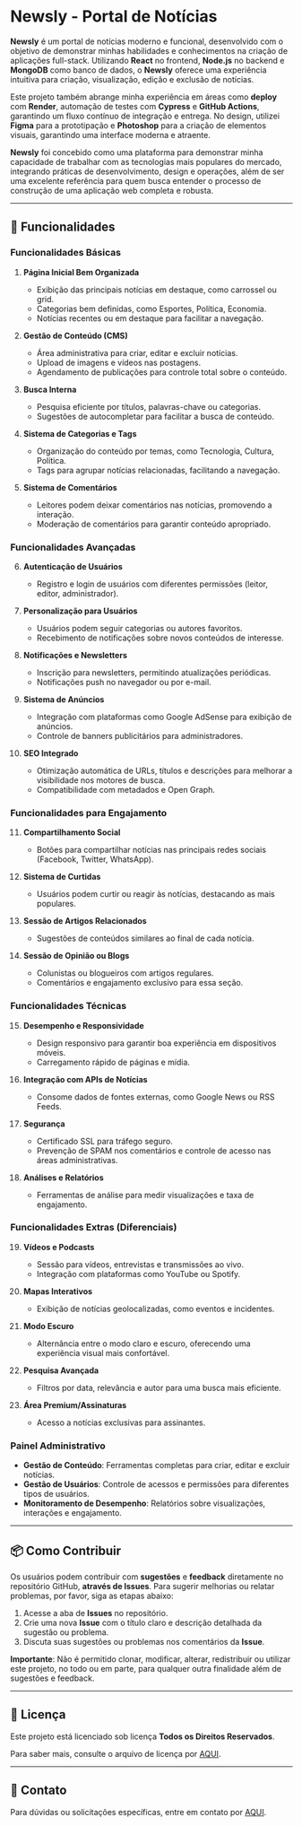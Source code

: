 # Newsly - Portal de Notícias

**Newsly** é um portal de notícias moderno e funcional, desenvolvido com o objetivo de demonstrar minhas habilidades e conhecimentos na criação de aplicações full-stack. Utilizando **React** no frontend, **Node.js** no backend e **MongoDB** como banco de dados, o **Newsly** oferece uma experiência intuitiva para criação, visualização, edição e exclusão de notícias.

Este projeto também abrange minha experiência em áreas como **deploy** com **Render**, automação de testes com **Cypress** e **GitHub Actions**, garantindo um fluxo contínuo de integração e entrega. No design, utilizei **Figma** para a prototipação e **Photoshop** para a criação de elementos visuais, garantindo uma interface moderna e atraente.

**Newsly** foi concebido como uma plataforma para demonstrar minha capacidade de trabalhar com as tecnologias mais populares do mercado, integrando práticas de desenvolvimento, design e operações, além de ser uma excelente referência para quem busca entender o processo de construção de uma aplicação web completa e robusta.

---

## 🚀 Funcionalidades

### **Funcionalidades Básicas**

1. **Página Inicial Bem Organizada**
   - Exibição das principais notícias em destaque, como carrossel ou grid.
   - Categorias bem definidas, como Esportes, Política, Economia.
   - Notícias recentes ou em destaque para facilitar a navegação.

2. **Gestão de Conteúdo (CMS)**
   - Área administrativa para criar, editar e excluir notícias.
   - Upload de imagens e vídeos nas postagens.
   - Agendamento de publicações para controle total sobre o conteúdo.

3. **Busca Interna**
   - Pesquisa eficiente por títulos, palavras-chave ou categorias.
   - Sugestões de autocompletar para facilitar a busca de conteúdo.

4. **Sistema de Categorias e Tags**
   - Organização do conteúdo por temas, como Tecnologia, Cultura, Política.
   - Tags para agrupar notícias relacionadas, facilitando a navegação.

5. **Sistema de Comentários**
   - Leitores podem deixar comentários nas notícias, promovendo a interação.
   - Moderação de comentários para garantir conteúdo apropriado.

### **Funcionalidades Avançadas**

6. **Autenticação de Usuários**
   - Registro e login de usuários com diferentes permissões (leitor, editor, administrador).
   
7. **Personalização para Usuários**
   - Usuários podem seguir categorias ou autores favoritos.
   - Recebimento de notificações sobre novos conteúdos de interesse.

8. **Notificações e Newsletters**
   - Inscrição para newsletters, permitindo atualizações periódicas.
   - Notificações push no navegador ou por e-mail.

9. **Sistema de Anúncios**
   - Integração com plataformas como Google AdSense para exibição de anúncios.
   - Controle de banners publicitários para administradores.

10. **SEO Integrado**
    - Otimização automática de URLs, títulos e descrições para melhorar a visibilidade nos motores de busca.
    - Compatibilidade com metadados e Open Graph.

### **Funcionalidades para Engajamento**

11. **Compartilhamento Social**
    - Botões para compartilhar notícias nas principais redes sociais (Facebook, Twitter, WhatsApp).
   
12. **Sistema de Curtidas**
    - Usuários podem curtir ou reagir às notícias, destacando as mais populares.

13. **Sessão de Artigos Relacionados**
    - Sugestões de conteúdos similares ao final de cada notícia.

14. **Sessão de Opinião ou Blogs**
    - Colunistas ou blogueiros com artigos regulares.
    - Comentários e engajamento exclusivo para essa seção.

### **Funcionalidades Técnicas**

15. **Desempenho e Responsividade**
    - Design responsivo para garantir boa experiência em dispositivos móveis.
    - Carregamento rápido de páginas e mídia.

16. **Integração com APIs de Notícias**
    - Consome dados de fontes externas, como Google News ou RSS Feeds.

17. **Segurança**
    - Certificado SSL para tráfego seguro.
    - Prevenção de SPAM nos comentários e controle de acesso nas áreas administrativas.

18. **Análises e Relatórios**
    - Ferramentas de análise para medir visualizações e taxa de engajamento.

### **Funcionalidades Extras (Diferenciais)**

19. **Vídeos e Podcasts**
    - Sessão para vídeos, entrevistas e transmissões ao vivo.
    - Integração com plataformas como YouTube ou Spotify.

20. **Mapas Interativos**
    - Exibição de notícias geolocalizadas, como eventos e incidentes.

21. **Modo Escuro**
    - Alternância entre o modo claro e escuro, oferecendo uma experiência visual mais confortável.

22. **Pesquisa Avançada**
    - Filtros por data, relevância e autor para uma busca mais eficiente.

23. **Área Premium/Assinaturas**
    - Acesso a notícias exclusivas para assinantes.

### **Painel Administrativo**

- **Gestão de Conteúdo**: Ferramentas completas para criar, editar e excluir notícias.
- **Gestão de Usuários**: Controle de acessos e permissões para diferentes tipos de usuários.
- **Monitoramento de Desempenho**: Relatórios sobre visualizações, interações e engajamento.

---

## 📦 Como Contribuir

Os usuários podem contribuir com **sugestões** e **feedback** diretamente no repositório GitHub, **através de Issues**. Para sugerir melhorias ou relatar problemas, por favor, siga as etapas abaixo:

1. Acesse a aba de **Issues** no repositório.
2. Crie uma nova **Issue** com o título claro e descrição detalhada da sugestão ou problema.
3. Discuta suas sugestões ou problemas nos comentários da **Issue**.

**Importante**: Não é permitido clonar, modificar, alterar, redistribuir ou utilizar este projeto, no todo ou em parte, para qualquer outra finalidade além de sugestões e feedback.

---

## 📝 Licença

Este projeto está licenciado sob licença **Todos os Direitos Reservados**.

Para saber mais, consulte o arquivo de licença por [AQUI](./LICENSE).

---

## 📧 Contato

Para dúvidas ou solicitações específicas, entre em contato por [AQUI](mailto:nicholasemery10@gmail.com).
